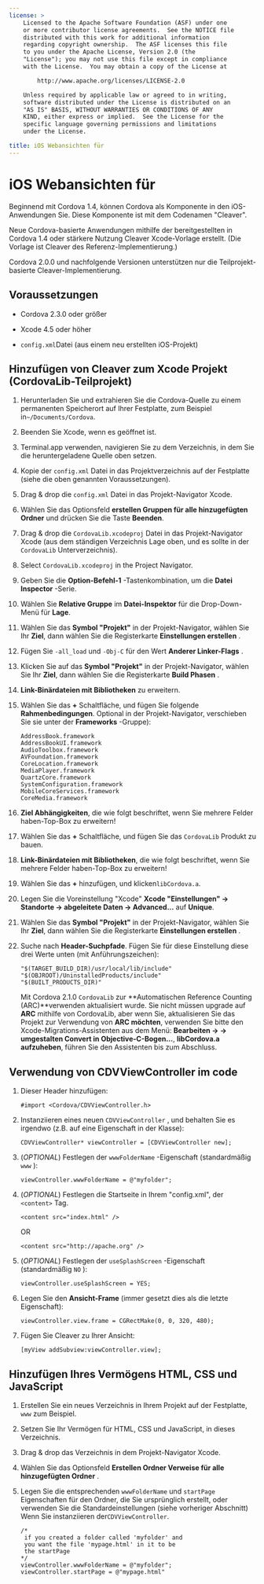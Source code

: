 ```yaml
---
license: >
    Licensed to the Apache Software Foundation (ASF) under one
    or more contributor license agreements.  See the NOTICE file
    distributed with this work for additional information
    regarding copyright ownership.  The ASF licenses this file
    to you under the Apache License, Version 2.0 (the
    "License"); you may not use this file except in compliance
    with the License.  You may obtain a copy of the License at

        http://www.apache.org/licenses/LICENSE-2.0

    Unless required by applicable law or agreed to in writing,
    software distributed under the License is distributed on an
    "AS IS" BASIS, WITHOUT WARRANTIES OR CONDITIONS OF ANY
    KIND, either express or implied.  See the License for the
    specific language governing permissions and limitations
    under the License.

title: iOS Webansichten für
---
```


# iOS Webansichten für

Beginnend mit Cordova 1.4, können Cordova als Komponente in den iOS-Anwendungen Sie. Diese Komponente ist mit dem Codenamen "Cleaver".

Neue Cordova-basierte Anwendungen mithilfe der bereitgestellten in Cordova 1.4 oder stärkere Nutzung Cleaver Xcode-Vorlage erstellt. (Die Vorlage ist Cleaver des Referenz-Implementierung.)

Cordova 2.0.0 und nachfolgende Versionen unterstützen nur die Teilprojekt-basierte Cleaver-Implementierung.

## Voraussetzungen

*   Cordova 2.3.0 oder größer

*   Xcode 4.5 oder höher

*   `config.xml`Datei (aus einem neu erstellten iOS-Projekt)

## Hinzufügen von Cleaver zum Xcode Projekt (CordovaLib-Teilprojekt)

1.  Herunterladen Sie und extrahieren Sie die Cordova-Quelle zu einem permanenten Speicherort auf Ihrer Festplatte, zum Beispiel in`~/Documents/Cordova`.

2.  Beenden Sie Xcode, wenn es geöffnet ist.

3.  Terminal.app verwenden, navigieren Sie zu dem Verzeichnis, in dem Sie die heruntergeladene Quelle oben setzen.

4.  Kopie der `config.xml` Datei in das Projektverzeichnis auf der Festplatte (siehe die oben genannten Voraussetzungen).

5.  Drag & drop die `config.xml` Datei in das Projekt-Navigator Xcode.

6.  Wählen Sie das Optionsfeld **erstellen Gruppen für alle hinzugefügten Ordner** und drücken Sie die Taste **Beenden**.

7.  Drag & drop die `CordovaLib.xcodeproj` Datei in das Projekt-Navigator Xcode (aus dem ständigen Verzeichnis Lage oben, und es sollte in der `CordovaLib` Unterverzeichnis).

8.  Select `CordovaLib.xcodeproj` in the Project Navigator.

9.  Geben Sie die **Option-Befehl-1** -Tastenkombination, um die **Datei Inspector** -Serie.

10. Wählen Sie **Relative Gruppe** im **Datei-Inspektor** für die Drop-Down-Menü für **Lage**.

11. Wählen Sie das **Symbol "Projekt"** in der Projekt-Navigator, wählen Sie Ihr **Ziel**, dann wählen Sie die Registerkarte **Einstellungen erstellen** .

12. Fügen Sie `-all_load` und `-Obj-C` für den Wert **Anderer Linker-Flags** .

13. Klicken Sie auf das **Symbol "Projekt"** in der Projekt-Navigator, wählen Sie Ihr **Ziel**, dann wählen Sie die Registerkarte **Build Phasen** .

14. **Link-Binärdateien mit Bibliotheken** zu erweitern.

15. Wählen Sie das **+** Schaltfläche, und fügen Sie folgende **Rahmenbedingungen**. Optional in der Projekt-Navigator, verschieben Sie sie unter der **Frameworks** -Gruppe):
    
        AddressBook.framework
        AddressBookUI.framework
        AudioToolbox.framework
        AVFoundation.framework
        CoreLocation.framework
        MediaPlayer.framework
        QuartzCore.framework
        SystemConfiguration.framework
        MobileCoreServices.framework
        CoreMedia.framework
        

16. **Ziel Abhängigkeiten**, die wie folgt beschriftet, wenn Sie mehrere Felder haben-Top-Box zu erweitern!

17. Wählen Sie das **+** Schaltfläche, und fügen Sie das `CordovaLib` Produkt zu bauen.

18. **Link-Binärdateien mit Bibliotheken**, die wie folgt beschriftet, wenn Sie mehrere Felder haben-Top-Box zu erweitern!

19. Wählen Sie das **+** hinzufügen, und klicken`libCordova.a`.

20. Legen Sie die Voreinstellung "Xcode" **Xcode "Einstellungen" → Standorte → abgeleitete Daten → Advanced...** auf **Unique**.

21. Wählen Sie das **Symbol "Projekt"** in der Projekt-Navigator, wählen Sie Ihr **Ziel**, dann wählen Sie die Registerkarte **Einstellungen erstellen** .

22. Suche nach **Header-Suchpfade**. Fügen Sie für diese Einstellung diese drei Werte unten (mit Anführungszeichen):
    
        "$(TARGET_BUILD_DIR)/usr/local/lib/include"        
        "$(OBJROOT)/UninstalledProducts/include"
        "$(BUILT_PRODUCTS_DIR)"
        
    
    Mit Cordova 2.1.0 `CordovaLib` zur **Automatischen Reference Counting (ARC)**verwenden aktualisiert wurde. Sie nicht müssen upgrade auf **ARC** mithilfe von CordovaLib, aber wenn Sie, aktualisieren Sie das Projekt zur Verwendung von **ARC möchten**, verwenden Sie bitte den Xcode-Migrations-Assistenten aus dem Menü: **Bearbeiten → → umgestalten Convert in Objective-C-Bogen...**, **libCordova.a aufzuheben**, führen Sie den Assistenten bis zum Abschluss.

## Verwendung von CDVViewController im code

1.  Dieser Header hinzufügen:
    
        #import <Cordova/CDVViewController.h>
        

2.  Instanziieren eines neuen `CDVViewController` , und behalten Sie es irgendwo (z.B. auf eine Eigenschaft in der Klasse):
    
        CDVViewController* viewController = [CDVViewController new];
        

3.  (*OPTIONAL*) Festlegen der `wwwFolderName` -Eigenschaft (standardmäßig `www` ):
    
        viewController.wwwFolderName = @"myfolder";
        

4.  (*OPTIONAL*) Festlegen die Startseite in Ihrem "config.xml", der `<content>` Tag.
    
        <content src="index.html" />
        
    
    OR
    
        <content src="http://apache.org" />
        

5.  (*OPTIONAL*) Festlegen der `useSplashScreen` -Eigenschaft (standardmäßig `NO` ):
    
        viewController.useSplashScreen = YES;
        

6.  Legen Sie den **Ansicht-Frame** (immer gesetzt dies als die letzte Eigenschaft):
    
        viewController.view.frame = CGRectMake(0, 0, 320, 480);
        

7.  Fügen Sie Cleaver zu Ihrer Ansicht:
    
        [myView addSubview:viewController.view];
        

## Hinzufügen Ihres Vermögens HTML, CSS und JavaScript

1.  Erstellen Sie ein neues Verzeichnis in Ihrem Projekt auf der Festplatte, `www` zum Beispiel.

2.  Setzen Sie Ihr Vermögen für HTML, CSS und JavaScript, in dieses Verzeichnis.

3.  Drag & drop das Verzeichnis in dem Projekt-Navigator Xcode.

4.  Wählen Sie das Optionsfeld **Erstellen Ordner Verweise für alle hinzugefügten Ordner** .

5.  Legen Sie die entsprechenden `wwwFolderName` und `startPage` Eigenschaften für den Ordner, die Sie ursprünglich erstellt, oder verwenden Sie die Standardeinstellungen (siehe vorheriger Abschnitt) Wenn Sie instanziieren der`CDVViewController`.
    
        /*
         if you created a folder called 'myfolder' and
         you want the file 'mypage.html' in it to be
         the startPage
        */
        viewController.wwwFolderName = @"myfolder";
        viewController.startPage = @"mypage.html"